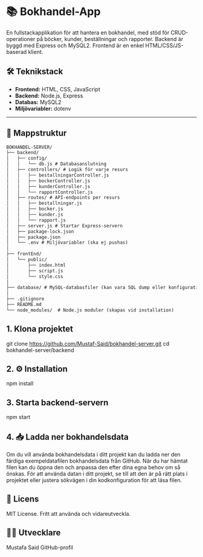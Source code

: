 
# 📚 Bokhandel-App

En fullstackapplikation för att hantera en bokhandel, med stöd för CRUD-operationer på böcker, kunder, beställningar och rapporter. Backend är byggd med Express och MySQL2. Frontend är en enkel HTML/CSS/JS-baserad klient.

## 🛠️ Teknikstack

- **Frontend:** HTML, CSS, JavaScript
- **Backend:** Node.js, Express
- **Databas:** MySQL2
- **Miljövariabler:** dotenv

---

## 📁 Mappstruktur
```markdown
BOKHANDEL-SERVER/
├── backend/
│   ├── config/
│   │   └── db.js # Databasanslutning
│   ├── controllers/ # Logik för varje resurs
│   │   ├── bestallningarController.js
│   │   ├── bockerController.js
│   │   ├── kunderController.js
│   │   └── rapportController.js
│   ├── routes/ # API-endpoints per resurs
│   │   ├── bestallningar.js
│   │   ├── bocker.js
│   │   ├── kunder.js
│   │   └── rapport.js
│   ├── server.js # Startar Express-servern
│   ├── package-lock.json
│   ├── package.json
│   └── .env # Miljövariabler (ska ej pushas)
│
├── frontEnd/
│   └── public/
│       ├── index.html
│       ├── script.js
│       └── style.css
│
├── database/ # MySQL-databasfiler (kan vara SQL dump eller konfigurationsfiler)
│
├── .gitignore
├── README.md
└── node_modules/  # Node.js moduler (skapas vid installation)

```

## 1. Klona projektet


git clone https://github.com/Mustaf-Said/bokhandel-server.git
cd bokhandel-server/backend

## 2. ⚙️ Installation

npm install

## 3. Starta backend-servern

npm start

## 4. 📥 Ladda ner bokhandelsdata

Om du vill använda bokhandelsdata i ditt projekt kan du ladda ner den färdiga exempeldatafilen bokhandelsdata från GitHub.
När du har hämtat filen kan du öppna den och anpassa den efter dina egna behov om så önskas.
För att använda datan i ditt projekt, se till att den är på rätt plats i projektet eller justera sökvägen i din kodkonfiguration för att läsa filen.

## 📄 Licens
MIT License. Fritt att använda och vidareutveckla.

## 👨‍💻 Utvecklare
Mustafa Said
GitHub-profil
